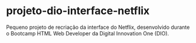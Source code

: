 # projeto-dio-interface-netflix
 Pequeno projeto de recriação da interface do Netflix, desenvolvido durante o Bootcamp HTML Web Developer da Digital Innovation One (DIO).
